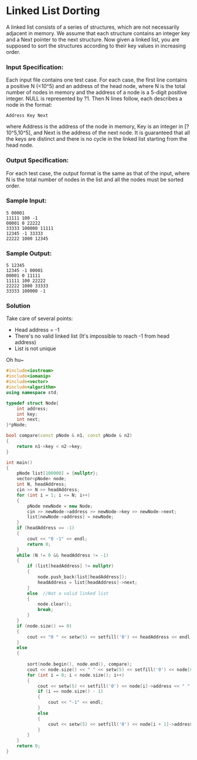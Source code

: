 # Linked List Dorting
A linked list consists of a series of structures, which are not necessarily adjacent in memory. We assume that each structure contains an integer key and a Next pointer to the next structure. Now given a linked list, you are supposed to sort the structures according to their key values in increasing order.
### Input Specification:
Each input file contains one test case. For each case, the first line contains a positive N (<10^5) and an address of the head node, where N is the total number of nodes in memory and the address of a node is a 5-digit positive integer. NULL is represented by ?1.
Then N lines follow, each describes a node in the format:
```
Address Key Next
```
where Address is the address of the node in memory, Key is an integer in [?10^5,10^5], and Next is the address of the next node. It is guaranteed that all the keys are distinct and there is no cycle in the linked list starting from the head node.
### Output Specification:
For each test case, the output format is the same as that of the input, where N is the total number of nodes in the list and all the nodes must be sorted order.
### Sample Input:
```
5 00001
11111 100 -1
00001 0 22222
33333 100000 11111
12345 -1 33333
22222 1000 12345
```
### Sample Output:
```
5 12345
12345 -1 00001
00001 0 11111
11111 100 22222
22222 1000 33333
33333 100000 -1
```
### Solution
Take care of several points:
* Head address = -1
* There's no valid linked list (It's impossible to reach -1 from head address)
* List is not unique

Oh hu~

```C++
#include<iostream>
#include<iomanip>
#include<vector>
#include<algorithm>
using namespace std;

typedef struct Node{
    int address;
    int key;
    int next;
}*pNode;

bool compare(const pNode & n1, const pNode & n2)
{
    return n1->key < n2->key;
}

int main()
{
    pNode list[100000] = {nullptr};
    vector<pNode> node;
    int N, headAddress;
    cin >> N >> headAddress;
    for (int i = 1; i <= N; i++)
    {
        pNode newNode = new Node;
        cin >> newNode->address >> newNode->key >> newNode->next;
        list[newNode->address] = newNode;
    }
    if (headAddress == -1)
    {
        cout << "0 -1" << endl;
        return 0;
    }
    while (N != 0 && headAddress != -1)
    {
        if (list[headAddress] != nullptr)
        {
            node.push_back(list[headAddress]);
            headAddress = list[headAddress]->next;
        }   
        else  //Not a valid linked list
        {
            node.clear();
            break;
        }
    }
    if (node.size() == 0)
    {
        cout << "0 " << setw(5) << setfill('0') << headAddress << endl;
    }
    else
    {
        
        sort(node.begin(), node.end(), compare);
        cout << node.size() << " " << setw(5) << setfill('0') << node[0]->address << endl;
        for (int i = 0; i < node.size(); i++)
        {
            cout << setw(5) << setfill('0') << node[i]->address << " " << node[i]->key << " ";
            if (i == node.size() - 1)
            {
                cout << "-1" << endl;
            }
            else
            {
                cout << setw(5) << setfill('0') << node[i + 1]->address << endl;
            }
        }
    }
    return 0;
}
```